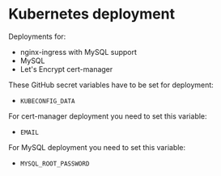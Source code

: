 # Kubernetes deployment

Deployments for:
- nginx-ingress with MySQL support
- MySQL
- Let's Encrypt cert-manager

These GitHub secret variables have to be set for deployment:
- `KUBECONFIG_DATA`

For cert-manager deployment you need to set this variable:
- `EMAIL`

For MySQL deployment you need to set this variable:
- `MYSQL_ROOT_PASSWORD`
